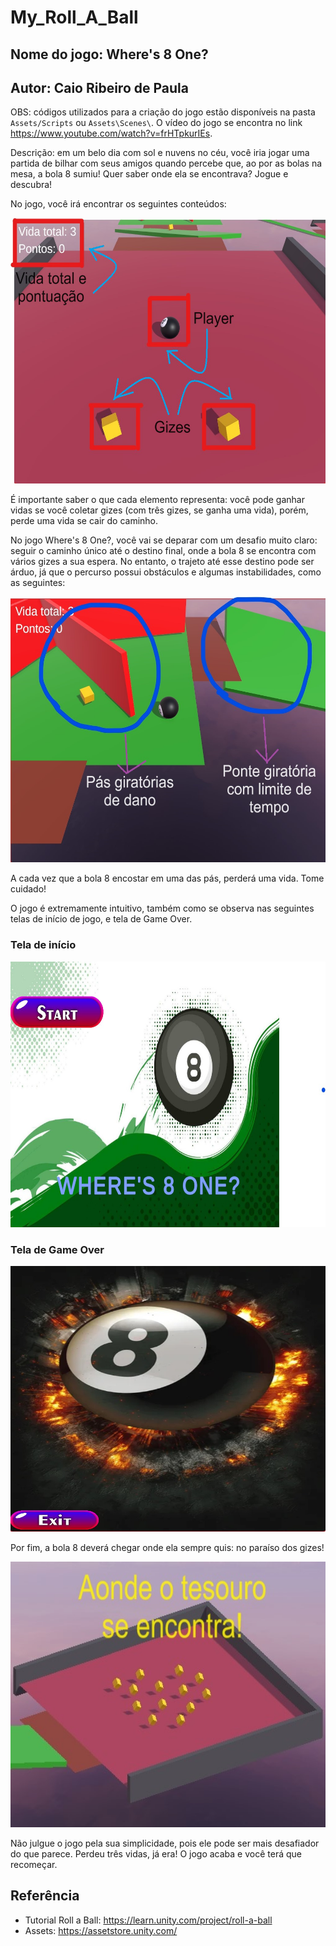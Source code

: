 # My_Roll_A_Ball

## Nome do jogo: Where's 8 One?

## Autor: Caio Ribeiro de Paula

OBS: códigos utilizados para a criação do jogo estão disponíveis na pasta `Assets/Scripts` ou `Assets\Scenes\`. O vídeo do jogo se encontra no link https://www.youtube.com/watch?v=frHTpkurIEs.

Descrição: em um belo dia com sol e nuvens no céu, você iria jogar uma partida de bilhar com seus amigos quando percebe que, ao por as bolas na mesa, a bola 8 sumiu! Quer saber onde ela se encontrava? Jogue e descubra!

No jogo, você irá encontrar os seguintes conteúdos:

<img src="./img/texto_1.png/" width="650" height="425">

É importante saber o que cada elemento representa: você pode ganhar vidas se você coletar gizes (com três gizes, se ganha uma vida), porém, perde uma vida se cair do caminho.

No jogo Where's 8 One?, você vai se deparar com um desafio muito claro: seguir o caminho único até o destino final, onde a bola 8 se encontra com vários gizes a sua espera. No entanto, o trajeto até esse destino pode ser árduo, já que o percurso possui obstáculos e algumas instabilidades, como as seguintes:

<img src="./img/texto_2.jpg/" width="650" height="425">

A cada vez que a bola 8 encostar em uma das pás, perderá uma vida. Tome cuidado!

O jogo é extremamente intuitivo, também como se observa nas seguintes telas de início de jogo, e tela de Game Over.

### Tela de início

<img src="./img/texto_3.jpg/" width="650" height="425">

### Tela de Game Over

<img src="./img/texto_4.jpg/" width="650" height="425">

Por fim, a bola 8 deverá chegar onde ela sempre quis: no paraíso dos gizes!

<img src="./img/texto_5.jpg/" width="650" height="425">

Não julgue o jogo pela sua simplicidade, pois ele pode ser mais desafiador do que parece. Perdeu três vidas, já era! O jogo acaba e você terá que recomeçar.

## Referência

- Tutorial Roll a Ball: https://learn.unity.com/project/roll-a-ball
- Assets: https://assetstore.unity.com/
